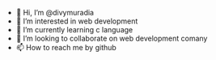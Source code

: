 - 👋 Hi, I’m @divymuradia
- 👀 I’m interested in web development 
- 🌱 I’m currently learning c language
- 💞️ I’m looking to collaborate on web development comany
- 📫 How to reach me by github 

<!---
divymuradia/divymuradia is a ✨ special ✨ repository because its `README.md` (this file) appears on your GitHub profile.
You can click the Preview link to take a look at your changes.
--->
